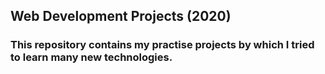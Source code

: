 ## Web Development Projects (2020)
### This repository contains my practise projects by which I tried to learn many new technologies.